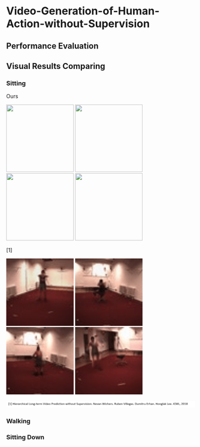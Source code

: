 Video-Generation-of-Human-Action-without-Supervision
==========
Performance Evaluation
----------

Visual Results Comparing
----------
### Sitting
Ours
<p float="left">
  <img src="result/fake_sitting_epoch-0.gif" width="180" height="180" style="float:middle;">
  <img src="result/fake_sitting_epoch-1.gif" width="180" height="180" style="float:middle;">
  <img src="result/fake_sitting_epoch-2.gif" width="180" height="180" style="float:middle;">
  <img src="result/fake_sitting_epoch-4.gif" width="180" height="180" style="float:middle;">
</p>
[1]
<p float='left'>
  <img src="result/sitting_24.gif" width="180" height="180" style="float:middle;">
  <img src="result/sitting_37.gif" width="180" height="180" style="float:middle;">
  <img src="result/sitting_40.gif" width="180" height="180" style="float:middle;">
  <img src="result/sitting_42.gif" width="180" height="180" style="float:middle;">
</p>

<img src="result/4.png" alt="overview" style="float:middle;">

### Walking

### Sitting Down
